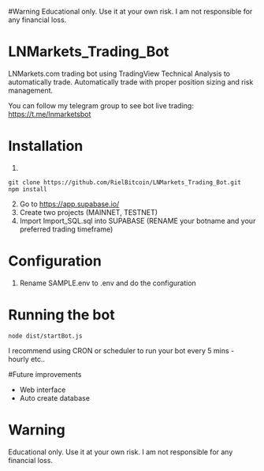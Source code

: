#Warning
Educational only. Use it at your own risk. I am not responsible for any financial loss.

# LNMarkets_Trading_Bot

LNMarkets.com trading bot using TradingView Technical Analysis to automatically trade. Automatically trade with proper position sizing and risk management.

You can follow my telegram group to see bot live trading: https://t.me/lnmarketsbot

# Installation

1.

```
git clone https://github.com/RielBitcoin/LNMarkets_Trading_Bot.git
npm install

```

2. Go to https://app.supabase.io/
3. Create two projects (MAINNET, TESTNET)
4. Import Import_SQL.sql into SUPABASE (RENAME your botname and your preferred trading timeframe)

# Configuration

1. Rename SAMPLE.env to .env and do the configuration

# Running the bot

```
node dist/startBot.js
```

I recommend using CRON or scheduler to run your bot every 5 mins - hourly etc..

#Future improvements

- Web interface
- Auto create database

# Warning

Educational only. Use it at your own risk. I am not responsible for any financial loss.
